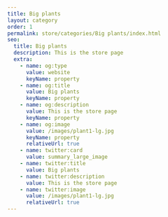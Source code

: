 ```yaml
---
title: Big plants
layout: category
order: 1
permalink: store/categories/Big plants/index.html
seo:
  title: Big plants
  description: This is the store page
  extra:
    - name: og:type
      value: website
      keyName: property
    - name: og:title
      value: Big plants
      keyName: property
    - name: og:description
      value: This is the store page
      keyName: property
    - name: og:image
      value: /images/plant1-lg.jpg
      keyName: property
      relativeUrl: true
    - name: twitter:card
      value: summary_large_image
    - name: twitter:title
      value: Big plants
    - name: twitter:description
      value: This is the store page
    - name: twitter:image
      value: /images/plant1-lg.jpg
      relativeUrl: true
---
```


